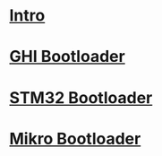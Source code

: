 # [Intro](intro.md)
# [GHI Bootloader](ghi_bootloader.md)
# [STM32 Bootloader](stm32_bootloader.md)
# [Mikro Bootloader](mikro_bootloader.md)